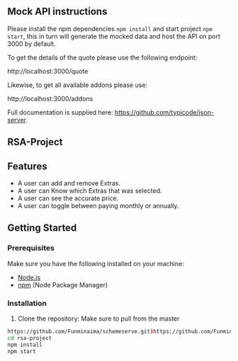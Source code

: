 ## Mock API instructions

Please install the npm dependencies `npm install` and start project `npm start`, this in turn will generate the mocked data and host the API on port 3000 by default.

To get the details of the quote please use the following endpoint:

http://localhost:3000/quote

Likewise, to get all available addons please use:

http://localhost:3000/addons

Full documentation is supplied here: https://github.com/typicode/json-server.

## RSA-Project 
## Features

- A user can add and remove Extras.
- A user can Know which Extras that was selected.
- A user can see the accurate price.
- A user can toggle between paying monthly or annually.

## Getting Started

### Prerequisites

Make sure you have the following installed on your machine:

- [Node.js](https://nodejs.org/)
- [npm](https://www.npmjs.com/) (Node Package Manager)

### Installation

1. Clone the repository: Make sure to pull from the master

```bash
https://github.com/Funminaima/schemeserve.git)https://github.com/Funminaima/schemeserve.git
cd rsa-project
npm install
npm start
